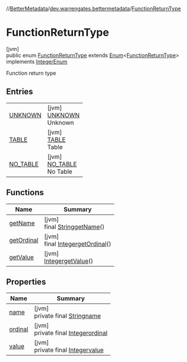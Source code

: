 //[BetterMetadata](../../../index.md)/[dev.warrengates.bettermetadata](../index.md)/[FunctionReturnType](index.md)

# FunctionReturnType

[jvm]\
public enum [FunctionReturnType](index.md) extends [Enum](https://docs.oracle.com/javase/8/docs/api/java/lang/Enum.html)&lt;[FunctionReturnType](index.md)&gt; implements [IntegerEnum](../-integer-enum/index.md)

Function return type

## Entries

| | |
|---|---|
| [UNKNOWN](-u-n-k-n-o-w-n/index.md) | [jvm]<br>[UNKNOWN](-u-n-k-n-o-w-n/index.md)<br>Unknown |
| [TABLE](-t-a-b-l-e/index.md) | [jvm]<br>[TABLE](-t-a-b-l-e/index.md)<br>Table |
| [NO_TABLE](-n-o_-t-a-b-l-e/index.md) | [jvm]<br>[NO_TABLE](-n-o_-t-a-b-l-e/index.md)<br>No Table |

## Functions

| Name | Summary |
|---|---|
| [getName](get-name.md) | [jvm]<br>final [String](https://docs.oracle.com/javase/8/docs/api/java/lang/String.html)[getName](get-name.md)() |
| [getOrdinal](get-ordinal.md) | [jvm]<br>final [Integer](https://docs.oracle.com/javase/8/docs/api/java/lang/Integer.html)[getOrdinal](get-ordinal.md)() |
| [getValue](get-value.md) | [jvm]<br>[Integer](https://docs.oracle.com/javase/8/docs/api/java/lang/Integer.html)[getValue](get-value.md)() |

## Properties

| Name | Summary |
|---|---|
| [name](../-version-column-type/-i-s_-p-s-e-u-d-o_-c-o-l-u-m-n/index.md#-372974862%2FProperties%2F-1216412040) | [jvm]<br>private final [String](https://docs.oracle.com/javase/8/docs/api/java/lang/String.html)[name](../-version-column-type/-i-s_-p-s-e-u-d-o_-c-o-l-u-m-n/index.md#-372974862%2FProperties%2F-1216412040) |
| [ordinal](../-version-column-type/-i-s_-p-s-e-u-d-o_-c-o-l-u-m-n/index.md#-739389684%2FProperties%2F-1216412040) | [jvm]<br>private final [Integer](https://docs.oracle.com/javase/8/docs/api/java/lang/Integer.html)[ordinal](../-version-column-type/-i-s_-p-s-e-u-d-o_-c-o-l-u-m-n/index.md#-739389684%2FProperties%2F-1216412040) |
| [value](-n-o_-t-a-b-l-e/index.md#-752015525%2FProperties%2F-1216412040) | [jvm]<br>private final [Integer](https://docs.oracle.com/javase/8/docs/api/java/lang/Integer.html)[value](-n-o_-t-a-b-l-e/index.md#-752015525%2FProperties%2F-1216412040) |
